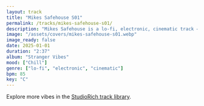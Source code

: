 ```yaml
---
layout: track
title: "Mikes Safehouse S01"
permalink: /tracks/mikes-safehouse-s01/
description: "Mikes Safehouse is a lo-fi, electronic, cinematic track — 132 BPM in E♭. Mood: tense, gritty. A cracked signal hidden behind analog static."
image: "/assets/covers/mikes-safehouse-s01.webp"
image_ready: false
date: 2025-01-01
duration: "2:37"
album: "Stranger Vibes"
mood: ["Chill"]
genre: ["lo-fi", "electronic", "cinematic"]
bpm: 85
key: "C"
---
```


Explore more vibes in the [StudioRich track library](/tracks/).
